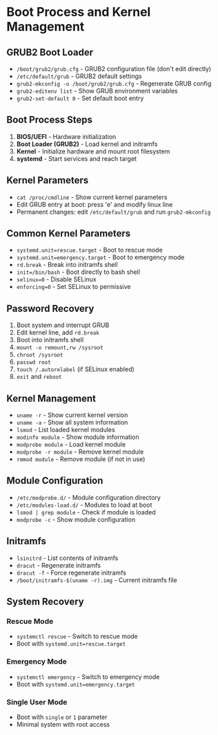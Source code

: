 # Boot Process and Kernel Management

## GRUB2 Boot Loader
- `/boot/grub2/grub.cfg` - GRUB2 configuration file (don't edit directly)
- `/etc/default/grub` - GRUB2 default settings
- `grub2-mkconfig -o /boot/grub2/grub.cfg` - Regenerate GRUB config
- `grub2-editenv list` - Show GRUB environment variables
- `grub2-set-default 0` - Set default boot entry

## Boot Process Steps
1. **BIOS/UEFI** - Hardware initialization
2. **Boot Loader (GRUB2)** - Load kernel and initramfs
3. **Kernel** - Initialize hardware and mount root filesystem
4. **systemd** - Start services and reach target

## Kernel Parameters
- `cat /proc/cmdline` - Show current kernel parameters
- Edit GRUB entry at boot: press 'e' and modify linux line
- Permanent changes: edit `/etc/default/grub` and run `grub2-mkconfig`

## Common Kernel Parameters
- `systemd.unit=rescue.target` - Boot to rescue mode
- `systemd.unit=emergency.target` - Boot to emergency mode
- `rd.break` - Break into initramfs shell
- `init=/bin/bash` - Boot directly to bash shell
- `selinux=0` - Disable SELinux
- `enforcing=0` - Set SELinux to permissive

## Password Recovery
1. Boot system and interrupt GRUB
2. Edit kernel line, add `rd.break`
3. Boot into initramfs shell
4. `mount -o remount,rw /sysroot`
5. `chroot /sysroot`
6. `passwd root`
7. `touch /.autorelabel` (if SELinux enabled)
8. `exit` and `reboot`

## Kernel Management
- `uname -r` - Show current kernel version
- `uname -a` - Show all system information
- `lsmod` - List loaded kernel modules
- `modinfo module` - Show module information
- `modprobe module` - Load kernel module
- `modprobe -r module` - Remove kernel module
- `rmmod module` - Remove module (if not in use)

## Module Configuration
- `/etc/modprobe.d/` - Module configuration directory
- `/etc/modules-load.d/` - Modules to load at boot
- `lsmod | grep module` - Check if module is loaded
- `modprobe -c` - Show module configuration

## Initramfs
- `lsinitrd` - List contents of initramfs
- `dracut` - Regenerate initramfs
- `dracut -f` - Force regenerate initramfs
- `/boot/initramfs-$(uname -r).img` - Current initramfs file

## System Recovery
### Rescue Mode
- `systemctl rescue` - Switch to rescue mode
- Boot with `systemd.unit=rescue.target`

### Emergency Mode
- `systemctl emergency` - Switch to emergency mode
- Boot with `systemd.unit=emergency.target`

### Single User Mode
- Boot with `single` or `1` parameter
- Minimal system with root access
